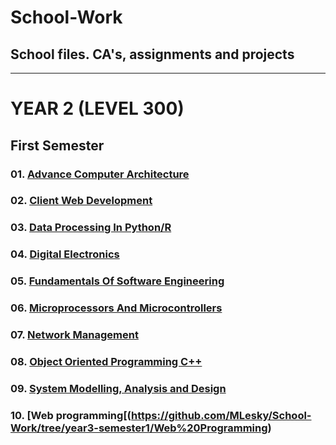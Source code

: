 # School-Work
School files. CA's, assignments and projects
----
----
# YEAR 2 (LEVEL 300)

## First Semester
### 01. [Advance Computer Architecture](https://github.com/MLesky/School-Work/tree/main/ADVANCE%20COMPUTER%20ARCHITECTURE)
### 02. [Client Web Development](https://github.com/MLesky/School-Work/tree/main/CLIENT%20WEB%20DEVELOPMENT)
### 03. [Data Processing In Python/R](https://github.com/MLesky/School-Work/tree/main/DATA%20PROCESSING%20PYTHON_R)
### 04. [Digital Electronics](https://github.com/MLesky/School-Work/tree/main/DIGITAL%20ELECTRONICS%20II)
### 05. [Fundamentals Of Software Engineering](https://github.com/MLesky/School-Work/tree/main/FUNDAMENTALS%20OF%20SOFTWARE%20ENGINEERING)
### 06. [Microprocessors And Microcontrollers](https://github.com/MLesky/School-Work/tree/main/MICROPROCESSORS%20AND%20MICROCONTROLLERS)
### 07. [Network Management](https://github.com/MLesky/School-Work/tree/main/NETWORK%20MANAGEMENT)
### 08. [Object Oriented Programming C++](https://github.com/MLesky/School-Work/tree/main/OBJECT%20ORIENTED%20PROGRAMMING%20C%2B%2B)
### 09. [System Modelling, Analysis and Design](https://github.com/MLesky/School-Work/tree/main/SYSTEM%20MODELLING%2C%20ANALYSIS%20AND%20DESIGN)
### 10. [Web programming[(https://github.com/MLesky/School-Work/tree/year3-semester1/Web%20Programming)
